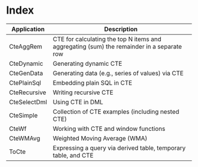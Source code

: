 # Index

| Application     | Description
| ----------------|--------------------------------------------------------------------------------------------|
| CteAggRem       | CTE for calculating the top N items and aggregating (sum) the remainder in a separate row  | 
| CteDynamic      | Generating dynamic CTE                                                                     |
| CteGenData      | Generating data (e.g., series of values) via CTE                                           |
| CtePlainSql     | Embedding plain SQL in CTE                                                                 |
| CteRecursive    | Writing recursive CTE                                                                      |
| CteSelectDml    | Using CTE in DML                                                                           |
| CteSimple       | Collection of CTE examples (including nested CTE)                                          |
| CteWf           | Working with CTE and window functions                                                      |
| CteWMAvg        | Weighted Moving Average (WMA)                                                              |
| ToCte           | Expressing a query via derived table, temporary table, and CTE                             |